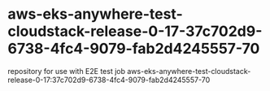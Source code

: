 # aws-eks-anywhere-test-cloudstack-release-0-17-37c702d9-6738-4fc4-9079-fab2d4245557-70
repository for use with E2E test job aws-eks-anywhere-test-cloudstack-release-0-17:37c702d9-6738-4fc4-9079-fab2d4245557-70
